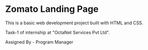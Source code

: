 # Zomato Landing Page

This is a basic web development project built with HTML and CSS.

Task-1 of internship at "OctaNet Services Pvt Ltd".

Assigned By - Program Manager
